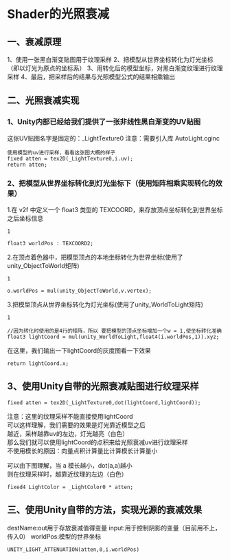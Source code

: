 <!-- 码云挂件,在码云、Typora下style无效 -->
<div style="position: absolute; right: 0 ;top: 0; opacity: 70%;">

</div>

# Shader的光照衰减
## 一、衰减原理
1、使用一张黑白渐变贴图用于纹理采样
2、把模型从世界坐标转化为灯光坐标（即以灯光为原点的坐标系）
3、用转化后的模型坐标，对黑白渐变纹理进行纹理采样
4、最后，把采样后的结果与光照模型公式的结果相乘输出
## 二、光照衰减实现
### 1、Unity内部已经给我们提供了一张非线性黑白渐变的UV贴图

这张UV贴图名字是固定的：_LightTexture0
注意：需要引入库 AutoLight.cginc

    使用模型的uv进行采样，看看这张图大概的样子
    fixed atten = tex2D(_LightTexture0,i.uv);
    return atten;
### 2、把模型从世界坐标转化到灯光坐标下（使用矩阵相乘实现转化的效果）

1.在 v2f 中定义一个 float3 类型的 TEXCOORD，来存放顶点坐标转化到世界坐标之后坐标信息

    1

    float3 worldPos : TEXCOORD2;

2.在顶点着色器中，把模型顶点的本地坐标转化为世界坐标(使用了unity_ObjectToWorld矩阵)

    1

    o.worldPos = mul(unity_ObjectToWorld,v.vertex);

3.把模型顶点从世界坐标转化为灯光坐标(使用了unity_WorldToLight矩阵)

    1

    //因为转化时使用的是4行的矩阵，所以 要把模型的顶点坐标增加一个w = 1,使坐标转化准确
    float3 lightCoord = mul(unity_WorldToLight,float4(i.worldPos,1)).xyz;

在这里，我们输出一下lightCoord的灰度图看一下效果

    return lightCoord.x;
## 3、使用Unity自带的光照衰减贴图进行纹理采样

    fixed atten = tex2D(_LightTexture0,dot(lightCoord,lightCoord));

注意：这里的纹理采样不能直接使用lightCoord  
可以这样理解，我们需要的效果是灯光靠近模型之后  
越近，采样越靠uv的左边，灯光越亮（白色）  
那么我们就可以使用lightCoord的点积来给光照衰减uv进行纹理采样  
不使用模长的原因：向量点积计算量比计算模长计算量小  

可以由下图理解，当 a 模长越小，dot(a,a)越小  
则在纹理采样时，越靠近纹理的左边（白色）



    fixed4 LightColor = _LightColor0 * atten;

## 三、使用Unity自带的方法，实现光源的衰减效果
destName:out用于存放衰减值得变量
input:用于控制阴影的变量（目前用不上，传入0）
worldPos:模型的世界坐标

    UNITY_LIGHT_ATTENUATION(atten,0,i.worldPos)
